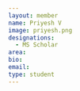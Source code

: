 ```yaml
---
layout: member
name: Priyesh V
image: priyesh.png
designations: 
  - MS Scholar
area:
bio:
email:
type: student
---
```


